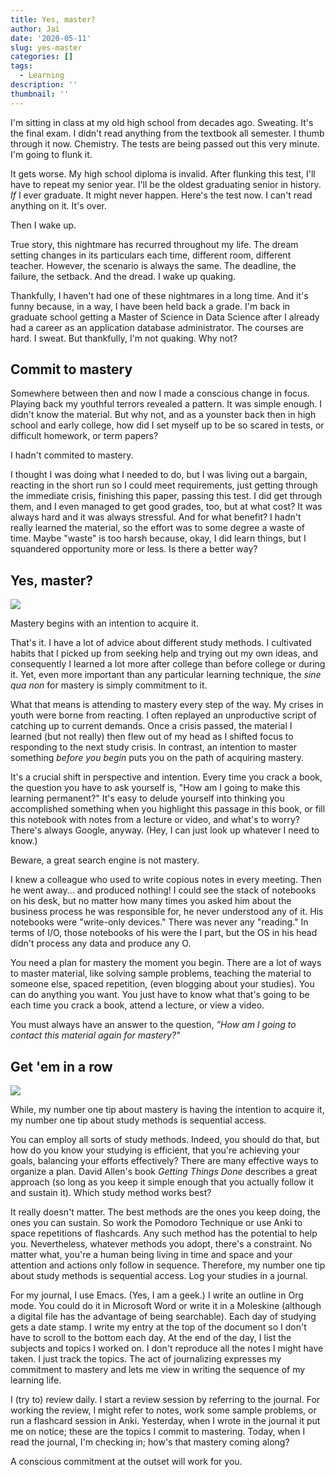```yaml
---
title: Yes, master?
author: Jai
date: '2020-05-11'
slug: yes-master
categories: []
tags:
  - Learning
description: ''
thumbnail: ''
---
```


I'm sitting in class at my old high school from decades ago. Sweating. It's the final exam. I didn't read anything from the textbook all semester. I thumb through it now. Chemistry. The tests are being passed out this very minute. I'm going to flunk it.

It gets worse. My high school diploma is invalid. After flunking this test, I'll have to repeat my senior year. I'll be the oldest graduating senior in history. *If* I ever graduate. It might never happen. Here's the test now. I can't read anything on it. It's over.

Then I wake up.

True story, this nightmare has recurred throughout my life. The dream setting changes in its particulars each time, different room, different teacher. However, the scenario is always the same. The deadline, the failure, the setback. And the dread. I wake up quaking.

Thankfully, I haven't had one of these nightmares in a long time. And it's funny because, in a way, I have been held back a grade. I'm back in graduate school getting a Master of Science in Data Science after I already had a career as an application database administrator. The courses are hard. I sweat. But thankfully, I'm not quaking. Why not?

## Commit to mastery
Somewhere between then and now I made a conscious change in focus. Playing back my youthful terrors revealed a pattern. It was simple enough. I didn't know the material. But why not, and as a younster back then in high school and early college, how did I set myself up to be so scared in tests, or difficult homework, or term papers?

I hadn't commited to mastery.

I thought I was doing what I needed to do, but I was living out a bargain, reacting in the short run so I could meet requirements, just getting through the immediate crisis, finishing this paper, passing this test. I did get through them, and I even managed to get good grades, too, but at what cost? It was always hard and it was always stressful. And for what benefit? I hadn't really learned the material, so the effort was to some degree a waste of time. Maybe "waste" is too harsh because, okay, I did learn things, but I squandered opportunity more or less. Is there a better way?

## Yes, master?
![](https://datascience.jeffryes.net/img/yes_master.jpg)

Mastery begins with an intention to acquire it.

That's it. I have a lot of advice about different study methods. I cultivated habits that I picked up from seeking help and trying out my own ideas, and consequently I learned a lot more after college than before college or during it. Yet, even more important than any particular learning technique, the *sine qua non* for mastery is simply commitment to it.

What that means is attending to mastery every step of the way. My crises in youth were borne from reacting. I often replayed an unproductive script of catching up to current demands. Once a crisis passed, the material I learned (but not really) then flew out of my head as I shifted focus to responding to the next study crisis. In contrast, an intention to master something *before you begin* puts you on the path of acquiring mastery.

It's a crucial shift in perspective and intention. Every time you crack a book, the question you have to ask yourself is, "How am I going to make this learning permanent?" It's easy to delude yourself into thinking you accomplished something when you highlight this passage in this book, or fill this notebook with notes from a lecture or video, and what's to worry? There's always Google, anyway. (Hey, I can just look up whatever I need to know.)

Beware, a great search engine is not mastery.

I knew a colleague who used to write copious notes in every meeting. Then he went away... and produced nothing! I could see the stack of notebooks on his desk, but no matter how many times you asked him about the business process he was responsible for, he never understood any of it. His notebooks were "write-only devices." There was never any "reading." In terms of I/O, those notebooks of his were the I part, but the OS in his head didn't process any data and produce any O.

You need a plan for mastery the moment you begin. There are a lot of ways to master material, like solving sample problems, teaching the material to someone else, spaced repetition, (even blogging about your studies). You can do anything you want. You just have to know what that's going to be each time you crack a book, attend a lecture, or view a video.

You must always have an answer to the question, *"How am I going to contact this material again for mastery?"*

## Get 'em in a row
![](https://datascience.jeffryes.net/img/ducks.jpg)

While, my number one tip about mastery is having the intention to acquire it, my number one tip about study methods is sequential access.

You can employ all sorts of study methods. Indeed, you should do that, but how do you know your studying is efficient, that you're achieving your goals, balancing your efforts effectively? There are many effective ways to organize a plan. David Allen's book *Getting Things Done* describes a great approach (so long as you keep it simple enough that you actually follow it and sustain it). Which study method works best?

It really doesn't matter. The best methods are the ones you keep doing, the ones you can sustain. So work the Pomodoro Technique or use Anki to space repetitions of flashcards. Any such method has the potential to help you. Nevertheless, whatever methods you adopt, there's a constraint. No matter what, you're a human being living in time and space and your attention and actions only follow in sequence. Therefore, my number one tip about study methods is sequential access. Log your studies in a journal.

For my journal, I use Emacs. (Yes, I am a geek.) I write an outline in Org mode. You could do it in Microsoft Word or write it in a Moleskine (although a digital file has the advantage of being searchable). Each day of studying gets a date stamp. I write my entry at the top of the document so I don't have to scroll to the bottom each day. At the end of the day, I list the subjects and topics I worked on. I don't reproduce all the notes I might have taken. I just track the topics. The act of journalizing expresses my commitment to mastery and lets me view in writing the sequence of my learning life.

I (try to) review daily. I start a review session by referring to the journal. For working the review, I might refer to notes, work some sample problems, or run a flashcard session in Anki. Yesterday, when I wrote in the journal it put me on notice; these are the topics I commit to mastering. Today, when I read the journal, I'm checking in; how's that mastery coming along?

A conscious commitment at the outset will work for you.